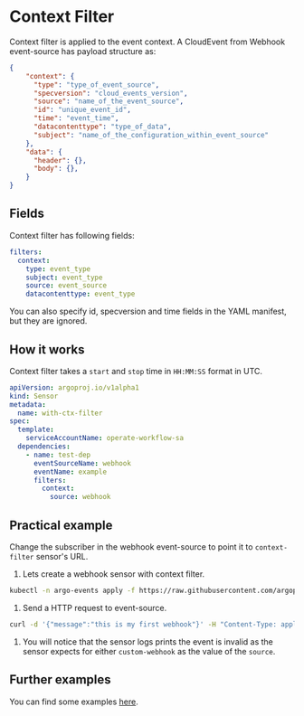 
# Context Filter

Context filter is applied to the event context. A CloudEvent from Webhook event-source has payload structure as:

```json
{
    "context": {
      "type": "type_of_event_source",
      "specversion": "cloud_events_version",
      "source": "name_of_the_event_source",
      "id": "unique_event_id",
      "time": "event_time",
      "datacontenttype": "type_of_data",
      "subject": "name_of_the_configuration_within_event_source"
    },
    "data": {
      "header": {},
      "body": {},
    }
}
```

## Fields

Context filter has following fields:

```yaml
filters:
  context:
    type: event_type
    subject: event_type
    source: event_source
    datacontenttype: event_type
```

You can also specify id, specversion and time fields in the YAML manifest, but they are ignored.

## How it works

Context filter takes a `start` and `stop` time in `HH:MM:SS` format in UTC.

```yaml
apiVersion: argoproj.io/v1alpha1
kind: Sensor
metadata:
  name: with-ctx-filter
spec:
  template:
    serviceAccountName: operate-workflow-sa
  dependencies:
    - name: test-dep
      eventSourceName: webhook
      eventName: example
      filters:
        context:
          source: webhook
```

## Practical example

Change the subscriber in the webhook event-source to point it to `context-filter` sensor's URL.

1. Lets create a webhook sensor with context filter.

  ```bash
  kubectl -n argo-events apply -f https://raw.githubusercontent.com/argoproj/argo-events/stable/examples/sensors/filter-with-context.yaml
  ```

1. Send a HTTP request to event-source.

  ```bash
  curl -d '{"message":"this is my first webhook"}' -H "Content-Type: application/json" -X POST http://localhost:12000/example
  ```

1. You will notice that the sensor logs prints the event is invalid as the sensor expects for
   either `custom-webhook` as the value of the `source`.

## Further examples

You can find some examples [here](https://github.com/argoproj/argo-events/tree/master/examples/sensors).

